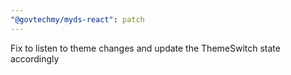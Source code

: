 ```yaml
---
"@govtechmy/myds-react": patch
---
```


Fix to listen to theme changes and update the ThemeSwitch state accordingly
